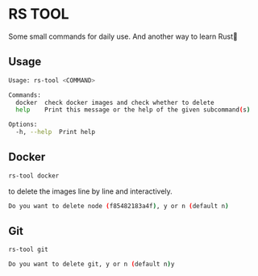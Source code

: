 # RS TOOL

Some small commands for daily use. And another way to learn Rust🫣

## Usage

```bash 
Usage: rs-tool <COMMAND>

Commands:
  docker  check docker images and check whether to delete
  help    Print this message or the help of the given subcommand(s)

Options:
  -h, --help  Print help
```


## Docker 
```bash
rs-tool docker
```
to delete the images line by line and interactively.
```bash
Do you want to delete node (f85482183a4f), y or n (default n)
```

## Git
```bash
rs-tool git
```
```bash
Do you want to delete git, y or n (default n)y
```